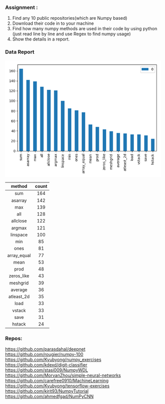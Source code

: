 ### Assignment :

1. Find any 10 public repositories(which are Numpy based)
2. Download their code in to your machine
3. Find how many numpy methods are used in their code by using python (just read line by line and use Regex to find numpy usage)
4. Show the details in a report.

### Data Report
![report](myplot.png)

**method**|**count**
:-----:|:-----:
sum|164
asarray|142
max|139
all|128
allclose|122
argmax|121
linspace|100
min|85
ones|81
array\_equal|77
mean|53
prod|48
zeros\_like|43
meshgrid|39
average|36
atleast\_2d|35
load|33
vstack|33
save|31
hstack|24

### Repos: 
https://github.com/parasdahal/deepnet  
https://github.com/rougier/numpy-100  
https://github.com/Kyubyong/numpy_exercises   
https://github.com/kdexd/digit-classifier  
https://github.com/stasi009/NumpyWDL  
https://github.com/MorvanZhou/simple-neural-networks  
https://github.com/carefree0910/MachineLearning  
https://github.com/Kyubyong/tensorflow-exercises  
https://github.com/kirit93/NumpyTutorial  
https://github.com/ahmedfgad/NumPyCNN  
